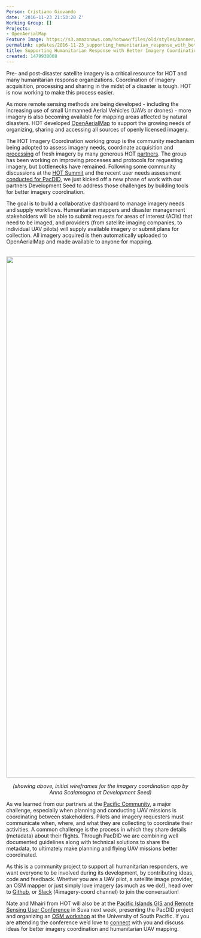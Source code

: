 ```yaml
---
Person: Cristiano Giovando
date: '2016-11-23 21:53:28 Z'
Working Group: []
Projects:
- OpenAerialMap
Feature Image: https://s3.amazonaws.com/hotwww/files/old/styles/banner/public/imagery-coord-wireframes-compressor.png
permalink: updates/2016-11-23_supporting_humanitarian_response_with_better_imagery_coordination
title: Supporting Humanitarian Response with Better Imagery Coordination
created: 1479938008
---
```

<p>Pre- and post-disaster satellite imagery is a critical resource for HOT and many humanitarian response organizations. Coordination of imagery acquisition, processing and sharing in the midst of a disaster is tough. HOT is now working to make this process easier.</p><p><!--break--></p><p>As more remote sensing methods are being developed - including the increasing use of small Unmanned Aerial Vehicles (UAVs or drones) - more imagery is also becoming available for mapping areas affected by natural disasters. HOT developed <a href="https://openaerialmap.org/" target="_blank">OpenAerialMap</a> to support the growing needs of organizing, sharing and accessing all sources of openly licensed imagery.</p><p>The HOT Imagery Coordination working group is the community mechanism being adopted to assess imagery needs, coordinate acquisition and <a href="xhttps://hotosm.org/updates/2015-04-28_processing_fresh_imagery_for_nepal_earthquake_response" target="_blank">processing</a> of fresh imagery by many generous HOT <a href="https://hotosm.org/updates/2015-07-14_nepal_earthquake_a_note_of_thanks_to_hot%E2%80%99s_aerial_imagery_providers">partners</a>. The group has been working on improving processes and protocols for requesting imagery, but bottlenecks have remained. Following some community discussions at the <a href="http://summit.hotosm.org/">HOT Summit</a> and the recent user needs assessment <a href="https://hotosm.org/updates/2016-08-15_improving_resilience_with_aerial_imagery" target="_blank">conducted for PacDID</a>, we just kicked off a new phase of work with our partners Development Seed to address those challenges by building tools for better imagery coordination.</p><p>The goal is to build a collaborative dashboard to manage imagery needs and supply workflows. Humanitarian mappers and disaster management stakeholders will be able to submit requests for areas of interest (AOIs) that need to be imaged, and providers (from satellite imaging companies, to individual UAV pilots) will supply available imagery or submit plans for collection. All imagery acquired is then automatically uploaded to OpenAerialMap and made available to anyone for mapping.</p><p>&nbsp;<img src="https://s3.amazonaws.com/hotwww/files/old/imagery-coord-wireframes-compressor.png" alt="" style="width:1804px;height:1394px"></p><center><em>(showing above, initial wireframes for the imagery coordination app by Anna Scalamogna at Development Seed)</em></center><p>As we learned from our partners at the <a href="http://www.spc.int/" target="_blank">Pacific Community</a>, a major challenge, especially when planning and conducting UAV missions is coordinating between stakeholders. Pilots and imagery requesters must communicate when, where, and what they are collecting to coordinate their activities. A common challenge is the process in which they share details (metadata) about their flights. Through PacDID we are combining well documented guidelines along with technical solutions to share the metadata, to ultimately make planning and flying UAV missions better coordinated.</p><p>As this is a community project to support all humanitarian responders, we want everyone to be involved during its development, by contributing ideas, code and feedback. Whether you are a UAV pilot, a satellite image provider, an OSM mapper or just simply love imagery (as much as we do!), head over to <a href="https://github.com/hotosm/imagery-requests/issues" target="_blank">Github</a>, or <a href="https://hotosm-slack.herokuapp.com/" target="_blank">Slack</a> (#imagery-coord channel) to join the conversation!</p><p>Nate and Mhairi from HOT will also be at the <a href="http://gisconference.gsd.spc.int/" target="_blank">Pacific Islands GIS and Remote Sensing User Conference</a> in Suva next week, presenting the PacDID project and organizing an <a href="https://hotosm.github.io/workshops/pacific-gisconference-2016/" target="_blank">OSM workshop</a> at the University of South Pacific. If you are attending the conference we’d love to <a href="https://twitter.com/hotosm" target="_blank">connect</a> with you and discuss ideas for better imagery coordination and humanitarian UAV mapping.</p><p>&nbsp;</p>
